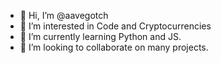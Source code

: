 - 👋 Hi, I’m @aavegotch
- 👀 I’m interested in Code and Cryptocurrencies 
- 🌱 I’m currently learning Python and JS.
- 💞️ I’m looking to collaborate on many projects.

<!---
aavegotch/aavegotch is a ✨ special ✨ repository because its `README.md` (this file) appears on your GitHub profile.
You can click the Preview link to take a look at your changes.
--->
